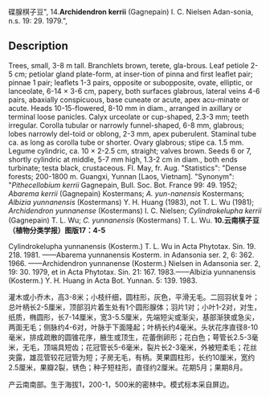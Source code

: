 碟腺棋子豆",
14.**Archidendron kerrii** (Gagnepain) I. C. Nielsen Adan-sonia, n.s. 19: 29. 1979.",

## Description
Trees, small, 3-8 m tall. Branchlets brown, terete, gla-brous. Leaf petiole 2-5 cm; petiolar gland plate-form, at inser-tion of pinna and first leaflet pair; pinnae 1 pair; leaflets 1-3 pairs, opposite or subopposite, ovate, elliptic, or lanceolate, 6-14 × 3-6 cm, papery, both surfaces glabrous, lateral veins 4-6 pairs, abaxially conspicuous, base cuneate or acute, apex acu-minate or acute. Heads 10-15-flowered, 8-10 mm in diam., arranged in axillary or terminal loose panicles. Calyx urceolate or cup-shaped, 2.3-3 mm; teeth irregular. Corolla tubular or narrowly funnel-shaped, 6-8 mm, glabrous; lobes narrowly del-toid or oblong, 2-3 mm, apex puberulent. Staminal tube ca. as long as corolla tube or shorter. Ovary glabrous; stipe ca. 1.5 mm. Legume cylindric, ca. 10 × 2-2.5 cm, straight; valves brown. Seeds 6 or 7, shortly cylindric at middle, 5-7 mm high, 1.3-2 cm in diam., both ends turbinate; testa black, crustaceous. Fl. May, fr. Aug.
  "Statistics": "Dense forests; 200-1800 m. Guangxi, Yunnan [Laos, Vietnam].
  "Synonym": "*Pithecellobium kerrii* Gagnepain, Bull. Soc. Bot. France 99: 49. 1952; *Abarema kerrii* (Gagnepain) Kostermans; *A. yun-nanensis* Kostermans; *Albizia yunnanensis* (Kostermans) Y. H. Huang (1983), not T. L. Wu (1981); *Archidendron yunnanense* (Kostermans) I. C. Nielsen; *Cylindrokelupha kerrii* (Gagnepain) T. L. Wu; *C. yunnanensis* (Kostermans) T. L. Wu.
**10.云南棋子豆（植物分类学报）图版17：4-5**

Cylindrokelupha yunnanensis (Kosterm.) T. L. Wu in Acta Phytotax. Sin. 19. 218. 1981. ——Abarema yunnanensis Kosterm. in Adansonia ser. 2, 6: 362. 1966. ——Archidendron yunnanense (Kosterm.) Nielsen in Adansonia ser. 2, 19: 30. 1979, et in Acta Phytotax. Sin. 21: 167. 1983.——Albizia yunnanensis (Kosterm.) Y. H. Huang in Acta Bot. Yunnan. 5: 139. 1983.

灌木或小乔木，高3-8米；小枝纤细，圆柱形，灰色，平滑无毛。二回羽状复叶；总叶柄长2-5厘米，顶部羽片着生处有1个圆形腺体；羽片1对；小叶1-2对，对生，纸质，椭圆形，长7-14厘米，宽3-5.5厘米，先端短尖或渐尖，基部渐狭或急尖，两面无毛；侧脉约4-6对，叶脉于下面隆起；叶柄长约4毫米。头状花序直径8-10毫米，排成疏散的圆锥花序，腋生或顶生，花蕾倒卵形；花白色；萼管长2.5-3毫米，无毛，顶端具短齿；花冠管长5-6毫米，裂片长2-3毫米，外被短柔毛；花丝突露，雄蕊管较花冠管为短；子房无毛，有柄。荚果圆柱形，长约10厘米，宽约2.5厘米，果瓣2裂，锈色；种子短柱形，直径约2厘米。花期5月；果期8月。

产云南南部。生于海拔1，200-1，500米的密林中。模式标本采自屏边。
